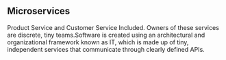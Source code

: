 ## Microservices 

Product Service and Customer Service Included.
Owners of these services are discrete, tiny teams.Software is created using an architectural and organizational framework known as IT,
which is made up of tiny, independent services that communicate through clearly defined APIs. 
